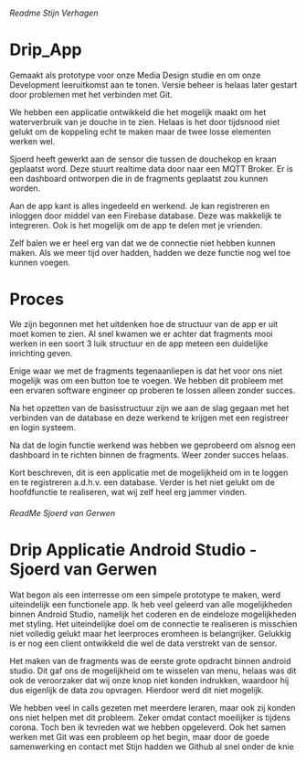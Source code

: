 ###### Readme Stijn Verhagen

# Drip_App

Gemaakt als prototype voor onze Media Design studie en om onze Development leeruitkomst aan te tonen.
Versie beheer is helaas later gestart door problemen met het verbinden met Git.

We hebben een applicatie ontwikkeld die het mogelijk maakt om het waterverbruik van je douche in te zien.
Helaas is het door tijdsnood niet gelukt om de koppeling echt te maken maar de twee losse elementen werken wel.

Sjoerd heeft gewerkt aan de sensor die tussen de douchekop en kraan geplaatst word. Deze stuurt realtime data door naar een MQTT Broker.
Er is een dashboard ontworpen die in de fragments geplaatst zou kunnen worden.

Aan de app kant is alles ingedeeld en werkend. Je kan registreren en inloggen door middel van een Firebase database. Deze was makkelijk te integreren.
Ook is het mogelijk om de app te delen met je vrienden.

Zelf balen we er heel erg van dat we de connectie niet hebben kunnen maken. Als we meer tijd over hadden, hadden we deze functie nog wel toe kunnen voegen.

# Proces
We zijn begonnen met het uitdenken hoe de structuur van de app er uit moet komen te zien.
Al snel kwamen we er achter dat fragments mooi werken in een soort 3 luik structuur en de app meteen een duidelijke inrichting geven.

Enige waar we met de fragments tegenaanliepen is dat het voor ons niet mogelijk was om een button toe te voegen. We hebben dit probleem met een ervaren software engineer 
op proberen te lossen alleen zonder succes.

Na het opzetten van de basisstructuur zijn we aan de slag gegaan met het verbinden van de database en deze werkend te krijgen met een registreer en login systeem.

Na dat de login functie werkend was hebben we geprobeerd om alsnog een dashboard in te richten binnen de fragments. Weer zonder succes helaas.

Kort beschreven, dit is een applicatie met de mogelijkheid om in te loggen en te registreren a.d.h.v. een database. Verder is het niet gelukt om de hoofdfunctie te realiseren, wat wij zelf heel erg jammer vinden.



###### ReadMe Sjoerd van Gerwen

# Drip Applicatie Android Studio - Sjoerd van Gerwen
Wat begon als een interresse om een simpele prototype te maken, werd uiteindelijk een functionele app. Ik heb veel geleerd van alle mogelijkheden binnen Android Studio, namelijk het coderen en de eindeloze mogelijkheden met styling. Het uiteindelijke doel om de connectie te realiseren is misschien niet volledig gelukt maar het leerproces eromheen is belangrijker. Gelukkig is er nog een client ontwikkeld die wel de data verstrekt van de sensor. 

Het maken van de fragments was de eerste grote opdracht binnen android studio. Dit gaf ons de mogelijkheid om te wisselen van menu, helaas was dit ook de veroorzaker dat wij onze knop niet konden indrukken, waardoor hij dus eigenlijk de data zou opvragen. Hierdoor werd dit niet mogelijk. 

We hebben veel in calls gezeten met meerdere leraren, maar ook zij konden ons niet helpen met dit probleem. Zeker omdat contact moeilijker is tijdens corona. Toch ben ik tevreden wat we hebben opgeleverd. Ook het samen werken met Git was een probleem op het begin, maar door de goede samenwerking en contact met Stijn hadden we Github al snel onder de knie
